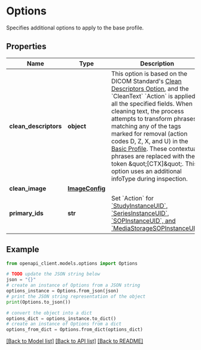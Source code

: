 # Options

Specifies additional options to apply to the base profile.

## Properties

Name | Type | Description | Notes
------------ | ------------- | ------------- | -------------
**clean_descriptors** | **object** | This option is based on the DICOM Standard&#39;s [Clean Descriptors Option](http://dicom.nema.org/medical/dicom/2018e/output/chtml/part15/sect_E.3.5.html), and the &#x60;CleanText&#x60; &#x60;Action&#x60; is applied to all the specified fields. When cleaning text, the process attempts to transform phrases matching any of the tags marked for removal (action codes D, Z, X, and U) in the [Basic Profile](http://dicom.nema.org/medical/dicom/2018e/output/chtml/part15/chapter_E.html). These contextual phrases are replaced with the token \&quot;[CTX]\&quot;. This option uses an additional infoType during inspection. | [optional] 
**clean_image** | [**ImageConfig**](ImageConfig.md) |  | [optional] 
**primary_ids** | **str** | Set &#x60;Action&#x60; for [&#x60;StudyInstanceUID&#x60;, &#x60;SeriesInstanceUID&#x60;, &#x60;SOPInstanceUID&#x60;, and &#x60;MediaStorageSOPInstanceUID&#x60;](http://dicom.nema.org/medical/dicom/2018e/output/chtml/part06/chapter_6.html). | [optional] 

## Example

```python
from openapi_client.models.options import Options

# TODO update the JSON string below
json = "{}"
# create an instance of Options from a JSON string
options_instance = Options.from_json(json)
# print the JSON string representation of the object
print(Options.to_json())

# convert the object into a dict
options_dict = options_instance.to_dict()
# create an instance of Options from a dict
options_from_dict = Options.from_dict(options_dict)
```
[[Back to Model list]](../README.md#documentation-for-models) [[Back to API list]](../README.md#documentation-for-api-endpoints) [[Back to README]](../README.md)


